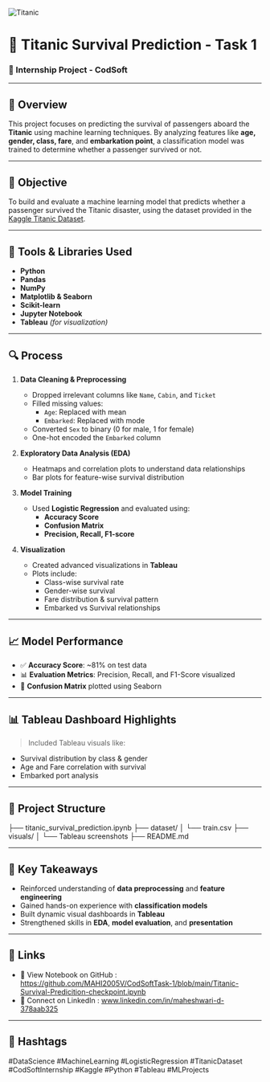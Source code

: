 ![Titanic](https://upload.wikimedia.org/wikipedia/commons/f/fd/RMS_Titanic_3.jpg)

# 🚢 Titanic Survival Prediction - Task 1

### 📌 Internship Project - **CodSoft**

---

## 📝 Overview

This project focuses on predicting the survival of passengers aboard the **Titanic** using machine learning techniques. By analyzing features like **age, gender, class, fare**, and **embarkation point**, a classification model was trained to determine whether a passenger survived or not.

---

## 🎯 Objective

To build and evaluate a machine learning model that predicts whether a passenger survived the Titanic disaster, using the dataset provided in the [Kaggle Titanic Dataset](https://www.kaggle.com/competitions/titanic/data).

---

## 🔧 Tools & Libraries Used

- **Python**
- **Pandas**
- **NumPy**
- **Matplotlib & Seaborn**
- **Scikit-learn**
- **Jupyter Notebook**
- **Tableau** *(for visualization)*

---

## 🔍 Process

1. **Data Cleaning & Preprocessing**
   - Dropped irrelevant columns like `Name`, `Cabin`, and `Ticket`
   - Filled missing values:
     - `Age`: Replaced with mean
     - `Embarked`: Replaced with mode
   - Converted `Sex` to binary (0 for male, 1 for female)
   - One-hot encoded the `Embarked` column

2. **Exploratory Data Analysis (EDA)**
   - Heatmaps and correlation plots to understand data relationships
   - Bar plots for feature-wise survival distribution

3. **Model Training**
   - Used **Logistic Regression** and evaluated using:
     - **Accuracy Score**
     - **Confusion Matrix**
     - **Precision, Recall, F1-score**

4. **Visualization**
   - Created advanced visualizations in **Tableau**
   - Plots include:
     - Class-wise survival rate
     - Gender-wise survival
     - Fare distribution & survival pattern
     - Embarked vs Survival relationships

---

## 📈 Model Performance

- ✅ **Accuracy Score**: ~81% on test data
- 📊 **Evaluation Metrics**: Precision, Recall, and F1-Score visualized
- 🧩 **Confusion Matrix** plotted using Seaborn

---

## 📊 Tableau Dashboard Highlights

> Included Tableau visuals like:
- Survival distribution by class & gender
- Age and Fare correlation with survival
- Embarked port analysis

---

## 📁 Project Structure

├── titanic_survival_prediction.ipynb
├── dataset/
│ └── train.csv
├── visuals/
│ └── Tableau screenshots
├── README.md


---

## 🌟 Key Takeaways

- Reinforced understanding of **data preprocessing** and **feature engineering**
- Gained hands-on experience with **classification models**
- Built dynamic visual dashboards in **Tableau**
- Strengthened skills in **EDA**, **model evaluation**, and **presentation**

---

## 🔗 Links

- 📂 View Notebook on GitHub : https://github.com/MAHI2005V/CodSoftTask-1/blob/main/Titanic-Survival-Predicition-checkpoint.ipynb
- 💼 Connect on LinkedIn : www.linkedin.com/in/maheshwari-d-378aab325

---

## 📌 Hashtags

#DataScience #MachineLearning #LogisticRegression #TitanicDataset
#CodSoftInternship #Kaggle #Python #Tableau #MLProjects
